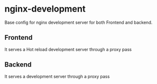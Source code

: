 # nginx-development

Base config for nginx development server for both Frontend and backend.

## Frontend

It serves a Hot reload development server through a proxy pass

## Backend

It serves a development server through a proxy pass
